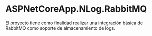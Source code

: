 # ASPNetCoreApp.NLog.RabbitMQ

El proyecto tiene como finalidad realizar una integración básica de RabbitMQ como soporte de almacenamiento de logs.
